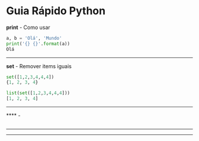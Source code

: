 

# Guia Rápido Python


**print** - Como usar
```python
a, b = 'Olá', 'Mundo'
print('{} {}'.format(a))
Olá
```
---
**set** - Remover items iguais
```python
set([1,2,3,4,4,4])
{1, 2, 3, 4}

list(set([1,2,3,4,4,4]))
[1, 2, 3, 4]
```

---

**** - 
```python

```
---



---

<!--stackedit_data:
eyJoaXN0b3J5IjpbMTcxMDMzODgwLC0xMzA3NTQ5MDk0XX0=
-->